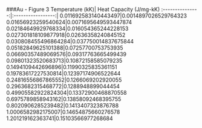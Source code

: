###Au - Figure 3
Temperature (kK)| Heat Capacity (J/mg-kK)
:---------------:|:-----------------:|
0.011692583140443497|0.0014897026529764323
0.01656923259540624|0.0071695649593447874
0.02184649929768334|0.016054365244228153
0.027301818109877918|0.02636358240845152
0.030808455496864284|0.037750014837675844
0.05182849625101388|0.07257700753753935
0.06690357489069576|0.09317763665499439
0.09801323520683713|0.10872158585079235
0.1494109442696896|0.11990325835361151
0.19783617227530814|0.12397174906522644
0.24816556867865552|0.1266069202920055
0.2963682315468772|0.1288948899044454
0.49905582922824304|0.13372900468870558
0.6975789858943162|0.13858092468395755
0.8020906285239482|0.1413407323876788
1.0006582982175007|0.14654875660276578
1.201219162363741|0.15103566977268684